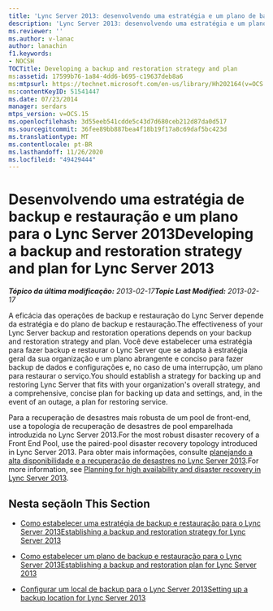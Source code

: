 ```yaml
---
title: 'Lync Server 2013: desenvolvendo uma estratégia e um plano de backup e restauração'
description: 'Lync Server 2013: desenvolvendo uma estratégia e um plano de backup e restauração.'
ms.reviewer: ''
ms.author: v-lanac
author: lanachin
f1.keywords:
- NOCSH
TOCTitle: Developing a backup and restoration strategy and plan
ms:assetid: 17599b76-1a84-4dd6-b695-c19637deb8a6
ms:mtpsurl: https://technet.microsoft.com/en-us/library/Hh202164(v=OCS.15)
ms:contentKeyID: 51541447
ms.date: 07/23/2014
manager: serdars
mtps_version: v=OCS.15
ms.openlocfilehash: 3d55eeb541cdde5c43d7d680ceb212d87da0d517
ms.sourcegitcommit: 36fee89bb887bea4f18b19f17a8c69daf5bc423d
ms.translationtype: MT
ms.contentlocale: pt-BR
ms.lasthandoff: 11/26/2020
ms.locfileid: "49429444"
---
```

# <a name="developing-a-backup-and-restoration-strategy-and-plan-for-lync-server-2013"></a><span data-ttu-id="1af53-103">Desenvolvendo uma estratégia de backup e restauração e um plano para o Lync Server 2013</span><span class="sxs-lookup"><span data-stu-id="1af53-103">Developing a backup and restoration strategy and plan for Lync Server 2013</span></span>

<div data-xmlns="http://www.w3.org/1999/xhtml">

<div class="topic" data-xmlns="http://www.w3.org/1999/xhtml" data-msxsl="urn:schemas-microsoft-com:xslt" data-cs="https://msdn.microsoft.com/">

<div data-asp="https://msdn2.microsoft.com/asp">



</div>

<div id="mainSection">

<div id="mainBody"><span data-ttu-id="1af53-104">

<span> </span></span><span class="sxs-lookup"><span data-stu-id="1af53-104">

<span> </span></span></span>

<span data-ttu-id="1af53-105">_**Tópico da última modificação:** 2013-02-17_</span><span class="sxs-lookup"><span data-stu-id="1af53-105">_**Topic Last Modified:** 2013-02-17_</span></span>

<span data-ttu-id="1af53-106">A eficácia das operações de backup e restauração do Lync Server depende da estratégia e do plano de backup e restauração.</span><span class="sxs-lookup"><span data-stu-id="1af53-106">The effectiveness of your Lync Server backup and restoration operations depends on your backup and restoration strategy and plan.</span></span> <span data-ttu-id="1af53-107">Você deve estabelecer uma estratégia para fazer backup e restaurar o Lync Server que se adapta à estratégia geral da sua organização e um plano abrangente e conciso para fazer backup de dados e configurações e, no caso de uma interrupção, um plano para restaurar o serviço.</span><span class="sxs-lookup"><span data-stu-id="1af53-107">You should establish a strategy for backing up and restoring Lync Server that fits with your organization's overall strategy, and a comprehensive, concise plan for backing up data and settings, and, in the event of an outage, a plan for restoring service.</span></span>

<span data-ttu-id="1af53-108">Para a recuperação de desastres mais robusta de um pool de front-end, use a topologia de recuperação de desastres de pool emparelhada introduzida no Lync Server 2013.</span><span class="sxs-lookup"><span data-stu-id="1af53-108">For the most robust disaster recovery of a Front End Pool, use the paired-pool disaster recovery topology introduced in Lync Server 2013.</span></span> <span data-ttu-id="1af53-109">Para obter mais informações, consulte [planejando a alta disponibilidade e a recuperação de desastres no Lync Server 2013](lync-server-2013-planning-for-high-availability-and-disaster-recovery.md).</span><span class="sxs-lookup"><span data-stu-id="1af53-109">For more information, see [Planning for high availability and disaster recovery in Lync Server 2013](lync-server-2013-planning-for-high-availability-and-disaster-recovery.md).</span></span>

<div>

## <a name="in-this-section"></a><span data-ttu-id="1af53-110">Nesta seção</span><span class="sxs-lookup"><span data-stu-id="1af53-110">In This Section</span></span>

  - [<span data-ttu-id="1af53-111">Como estabelecer uma estratégia de backup e restauração para o Lync Server 2013</span><span class="sxs-lookup"><span data-stu-id="1af53-111">Establishing a backup and restoration strategy for Lync Server 2013</span></span>](lync-server-2013-establishing-a-backup-and-restoration-strategy.md)

  - [<span data-ttu-id="1af53-112">Como estabelecer um plano de backup e restauração para o Lync Server 2013</span><span class="sxs-lookup"><span data-stu-id="1af53-112">Establishing a backup and restoration plan for Lync Server 2013</span></span>](lync-server-2013-establishing-a-backup-and-restoration-plan.md)

  - [<span data-ttu-id="1af53-113">Configurar um local de backup para o Lync Server 2013</span><span class="sxs-lookup"><span data-stu-id="1af53-113">Setting up a backup location for Lync Server 2013</span></span>](lync-server-2013-setting-up-a-backup-location.md)

<span data-ttu-id="1af53-114"></div>

</div>

<span> </span>

</div>

</div>

</span><span class="sxs-lookup"><span data-stu-id="1af53-114"></div>

</div>

<span> </span>

</div>

</div>

</span></span></div>

